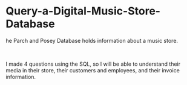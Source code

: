 # Query-a-Digital-Music-Store-Database
<P>he Parch and Posey Database holds information about a music store.</P><BR> <P>I made 4 questions
                                using the SQL, so I will be able to understand their media in their store, their
  customers and employees, and their invoice information.</P>
